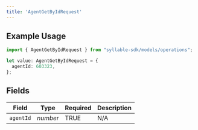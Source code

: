 ```yaml
---
title: 'AgentGetByIdRequest'
---
```


## Example Usage

```typescript
import { AgentGetByIdRequest } from "syllable-sdk/models/operations";

let value: AgentGetByIdRequest = {
  agentId: 603323,
};
```

## Fields

| Field              | Type               | Required           | Description        |
| ------------------ | ------------------ | ------------------ | ------------------ |
| `agentId`          | *number*           | TRUE | N/A                |